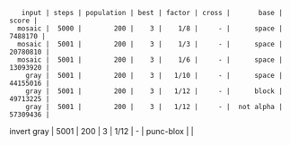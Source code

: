        input | steps | population | best | factor | cross |       base |    score |
      mosaic |  5000 |        200 |    3 |    1/8 |     - |      space |  7488170 |
      mosaic |  5001 |        200 |    3 |    1/3 |     - |      space | 20780810 |
      mosaic |  5001 |        200 |    3 |    1/6 |     - |      space | 13093920 |
        gray |  5001 |        200 |    3 |   1/10 |     - |      space | 44155016 |
        gray |  5001 |        200 |    3 |   1/12 |     - |      block | 49713225 |
        gray |  5001 |        200 |    3 |   1/12 |     - |  not alpha | 57309436 |
 invert gray |  5001 |        200 |    3 |   1/12 |     - |  punc-blox | |
